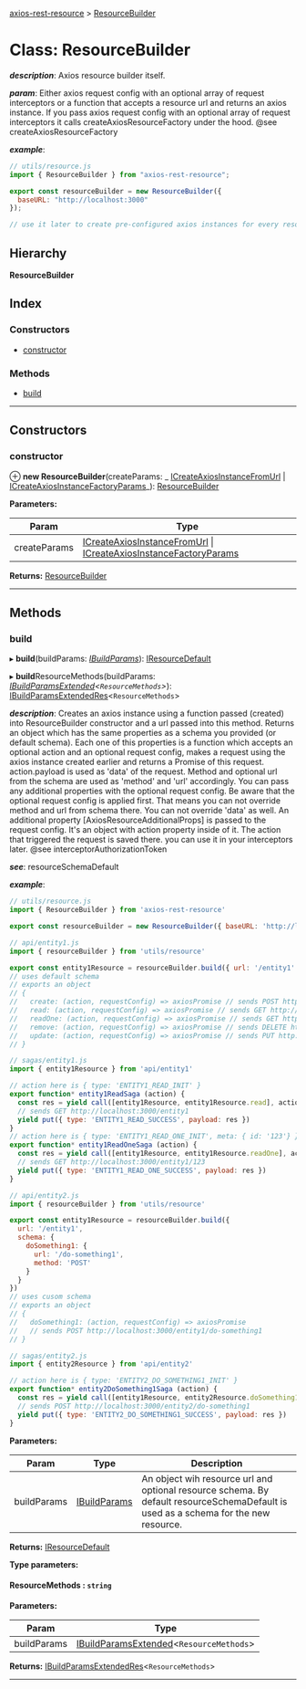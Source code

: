 [axios-rest-resource](../README.md) > [ResourceBuilder](../classes/resourcebuilder.md)

# Class: ResourceBuilder

_**description**_: Axios resource builder itself.

_**param**_: Either axios request config with an optional array of request interceptors or a function that accepts a resource url and returns an axios instance. If you pass axios request config with an optional array of request interceptors it calls createAxiosResourceFactory under the hood. @see createAxiosResourceFactory

_**example**_:

```js
// utils/resource.js
import { ResourceBuilder } from "axios-rest-resource";

export const resourceBuilder = new ResourceBuilder({
  baseURL: "http://localhost:3000"
});

// use it later to create pre-configured axios instances for every resource
```

## Hierarchy

**ResourceBuilder**

## Index

### Constructors

- [constructor](resourcebuilder.md#constructor)

### Methods

- [build](resourcebuilder.md#build)

---

## Constructors

<a id="constructor"></a>

### constructor

⊕ **new ResourceBuilder**(createParams: _ [ICreateAxiosInstanceFromUrl](../#icreateaxiosinstancefromurl) &#124; [ICreateAxiosInstanceFactoryParams](../interfaces/icreateaxiosinstancefactoryparams.md)_): [ResourceBuilder](resourcebuilder.md)

**Parameters:**

| Param        | Type                                                                                                                                                          |
| ------------ | ------------------------------------------------------------------------------------------------------------------------------------------------------------- |
| createParams | [ICreateAxiosInstanceFromUrl](../#icreateaxiosinstancefromurl) &#124; [ICreateAxiosInstanceFactoryParams](../interfaces/icreateaxiosinstancefactoryparams.md) |

**Returns:** [ResourceBuilder](resourcebuilder.md)

---

## Methods

<a id="build"></a>

### build

▸ **build**(buildParams: _[IBuildParams](../interfaces/ibuildparams.md)_): [IResourceDefault](../interfaces/iresourcedefault.md)

▸ **build**ResourceMethods(buildParams: _[IBuildParamsExtended](../interfaces/ibuildparamsextended.md)<`ResourceMethods`>_): [IBuildParamsExtendedRes](../#ibuildparamsextendedres)<`ResourceMethods`>

_**description**_: Creates an axios instance using a function passed (created) into ResourceBuilder constructor and a url passed into this method. Returns an object which has the same properties as a schema you provided (or default schema). Each one of this properties is a function which accepts an optional action and an optional request config, makes a request using the axios instance created earlier and returns a Promise of this request. action.payload is used as 'data' of the request. Method and optional url from the schema are used as 'method' and 'url' accordingly. You can pass any additional properties with the optional request config. Be aware that the optional request config is applied first. That means you can not override method and url from schema there. You can not override 'data' as well. An additional property \[AxiosResourceAdditionalProps\] is passed to the request config. It's an object with action property inside of it. The action that triggered the request is saved there. you can use it in your interceptors later. @see interceptorAuthorizationToken

_**see**_: resourceSchemaDefault

_**example**_:

```js
// utils/resource.js
import { ResourceBuilder } from 'axios-rest-resource'

export const resourceBuilder = new ResourceBuilder({ baseURL: 'http://localhost:3000' })

// api/entity1.js
import { resourceBuilder } from 'utils/resource'

export const entity1Resource = resourceBuilder.build({ url: '/entity1' })
// uses default schema
// exports an object
// {
//   create: (action, requestConfig) => axiosPromise // sends POST http://localhost:3000/entity1,
//   read: (action, requestConfig) => axiosPromise // sends GET http://localhost:3000/entity1,
//   readOne: (action, requestConfig) => axiosPromise // sends GET http://localhost:3000/entity1/{id},
//   remove: (action, requestConfig) => axiosPromise // sends DELETE http://localhost:3000/entity1/{id},
//   update: (action, requestConfig) => axiosPromise // sends PUT http://localhost:3000/entity1/{id}
// }

// sagas/entity1.js
import { entity1Resource } from 'api/entity1'

// action here is { type: 'ENTITY1_READ_INIT' }
export function* entity1ReadSaga (action) {
  const res = yield call([entity1Resource, entity1Resource.read], action)
  // sends GET http://localhost:3000/entity1
  yield put({ type: 'ENTITY1_READ_SUCCESS', payload: res })
}
// action here is { type: 'ENTITY1_READ_ONE_INIT', meta: { id: '123'} }
export function* entity1ReadOneSaga (action) {
  const res = yield call([entity1Resource, entity1Resource.readOne], action, { params: { id: action.meta.id } })
  // sends GET http://localhost:3000/entity1/123
  yield put({ type: 'ENTITY1_READ_ONE_SUCCESS', payload: res })
}

// api/entity2.js
import { resourceBuilder } from 'utils/resource'

export const entity1Resource = resourceBuilder.build({
  url: '/entity1',
  schema: {
    doSomething1: {
      url: '/do-something1',
      method: 'POST'
    }
  }
})
// uses cusom schema
// exports an object
// {
//   doSomething1: (action, requestConfig) => axiosPromise
//   // sends POST http://localhost:3000/entity1/do-something1
// }

// sagas/entity2.js
import { entity2Resource } from 'api/entity2'

// action here is { type: 'ENTITY2_DO_SOMETHING1_INIT' }
export function* entity2DoSomething1Saga (action) {
  const res = yield call([entity1Resource, entity2Resource.doSomething1], action)
  // sends POST http://localhost:3000/entity2/do-something1
  yield put({ type: 'ENTITY2_DO_SOMETHING1_SUCCESS', payload: res })
}
```

**Parameters:**

| Param       | Type                                          | Description                                                                                                                         |
| ----------- | --------------------------------------------- | ----------------------------------------------------------------------------------------------------------------------------------- |
| buildParams | [IBuildParams](../interfaces/ibuildparams.md) | An object wih resource url and optional resource schema. By default resourceSchemaDefault is used as a schema for the new resource. |

**Returns:** [IResourceDefault](../interfaces/iresourcedefault.md)

**Type parameters:**

#### ResourceMethods : `string`

**Parameters:**

| Param       | Type                                                                             |
| ----------- | -------------------------------------------------------------------------------- |
| buildParams | [IBuildParamsExtended](../interfaces/ibuildparamsextended.md)<`ResourceMethods`> |

**Returns:** [IBuildParamsExtendedRes](../#ibuildparamsextendedres)<`ResourceMethods`>

---
